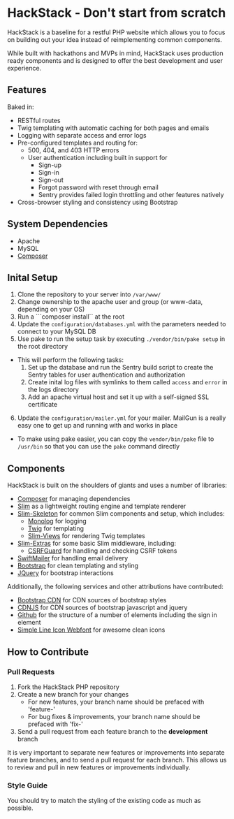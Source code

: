 # HackStack - Don't start from scratch

HackStack is a baseline for a restful PHP website which allows you to focus on building out your idea instead of reimplementing common components.


While built with hackathons and MVPs in mind, HackStack uses production ready components and is designed to offer the best development and user experience.

## Features
Baked in:
* RESTful routes
* Twig templating with automatic caching for both pages and emails
* Logging with separate access and error logs
* Pre-configured templates and routing for:
    * 500, 404, and 403 HTTP errors
    * User authentication including built in support for
       * Sign-up
       * Sign-in
       * Sign-out
       * Forgot password with reset through email
       * Sentry provides failed login throttling and other features natively 
* Cross-browser styling and consistency using Bootstrap

## System Dependencies
* Apache
* MySQL
* [Composer](https://getcomposer.org/)

## Inital Setup
1. Clone the repository to your server into ```/var/www/```
2. Change ownership to the apache user and group (or www-data, depending on your OS)
3. Run a ```composer install`` at the root
4. Update the ```configuration/databases.yml``` with the parameters needed to connect to your MySQL DB
5. Use pake to run the setup task by executing ```./vendor/bin/pake setup``` in the root directory
  * This will perform the following tasks:
    1. Set up the database and run the Sentry build script to create the Sentry tables for user authentication and authorization
    2. Create inital log files with symlinks to them called ```access``` and ```error``` in the logs directory
    3. Add an apache virtual host and set it up with a self-signed SSL certificate
6. Update the ```configuration/mailer.yml``` for your mailer. MailGun is a really easy one to get up and running with and works in place

* To make using pake easier, you can copy the ```vendor/bin/pake``` file to ```/usr/bin``` so that you can use the ```pake``` command directly

## Components
HackStack is built on the shoulders of giants and uses a number of libraries:

* [Composer](https://github.com/composer/composer) for managing dependencies
* [Slim](https://github.com/composer/composer) as a lightweight routing engine and template renderer
* [Slim-Skeleton](https://github.com/codeguy/Slim-Skeleton) for common Slim components and setup, which includes:
    * [Monolog](https://github.com/Seldaek/monolog) for logging
    * [Twig](https://github.com/fabpot/Twig) for templating
    * [Slim-Views](https://github.com/codeguy/Slim-Views) for rendering Twig templates
* [Slim-Extras](https://github.com/codeguy/Slim-Extras) for some basic Slim middleware, including:
    * [CSRFGuard](https://github.com/codeguy/Slim-Extras/blob/master/Middleware/CsrfGuard.php) for handling and checking CSRF tokens
* [SwiftMailer](https://github.com/swiftmailer/swiftmailer) for handling email delivery
* [Bootstrap](https://github.com/twbs/bootstrap) for clean templating and styling
* [JQuery](https://github.com/jquery/jquery) for bootstrap interactions

Additionally, the following services and other attributions have contributed:

* [Bootstrap CDN](http://www.bootstrapcdn.com) for CDN sources of bootstrap styles
* [CDNJS](http://cdnjs.com/) for CDN sources of bootstrap javascript and jquery
* [Github](http://www.github.com) for the structure of a number of elements including the sign in element
* [Simple Line Icon Webfont](http://graphicburger.com/simple-line-icons-webfont/) for awesome clean icons


## How to Contribute

### Pull Requests

1. Fork the HackStack PHP repository
2. Create a new branch for your changes
    * For new features, your branch name should be prefaced with 'feature-'
    * For bug fixes & improvements, your branch name should be prefaced with 'fix-'
3. Send a pull request from each feature branch to the **development** branch

It is very important to separate new features or improvements into separate feature branches, and to send a
pull request for each branch. This allows us to review and pull in new features or improvements individually.

### Style Guide

You should try to match the styling of the existing code as much as possible.
